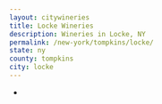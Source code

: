 ```yaml
---
layout: citywineries
title: Locke Wineries
description: Wineries in Locke, NY
permalink: /new-york/tompkins/locke/
state: ny
county: tompkins
city: locke
---
```

-
